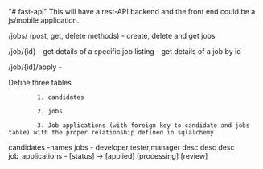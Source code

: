 "# fast-api" 
This will have a rest-API backend and the front end could be a js/mobile application.

/jobs/ (post, get, delete methods) - create, delete and get jobs

/job/{id} - get details of a specific job listing - get details of a job by id

/job/{id}/apply -


Define three tables

            1. candidates

            2. jobs

            3. Job applications (with foreign key to candidate and jobs table) with the proper relationship defined in sqlalchemy

 candidates -names
 jobs -  developer,tester,manager
         desc       desc   desc
 job_applications - [status] -> [applied] [processing] [review]
 
